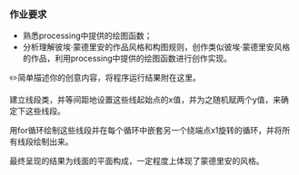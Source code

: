 ### 作业要求

- 熟悉processing中提供的绘图函数；
- 分析理解彼埃·蒙德里安的作品风格和构图规则，创作类似彼埃·蒙德里安风格的作品，利用processing中提供的绘图函数进行创作实现。

✏️简单描述你的创意内容，将程序运行结果附在这里。



建立线段类，并等间距地设置这些线起始点的x值，并为之随机赋两个y值，来确定下这些线段。

用for循环绘制这些线段并在每个循环中嵌套另一个绕端点x1旋转的循环，并将所有线段绘制出来。

最终呈现的结果为线面的平面构成，一定程度上体现了蒙德里安的风格。

